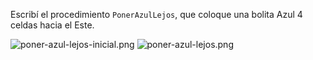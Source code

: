 Escribí el procedimiento `PonerAzulLejos`, que coloque una bolita Azul 4 celdas hacia el Este.

![poner-azul-lejos-inicial.png](https://raw.githubusercontent.com/sagrado-corazon-alcal/mumuki-guia-fundamentos-repeticion-simple/master/images/poner-azul-lejos.png)
![poner-azul-lejos.png](https://raw.githubusercontent.com/sagrado-corazon-alcal/mumuki-guia-fundamentos-repeticion-simple/master/images/poner-azul-lejos.png)